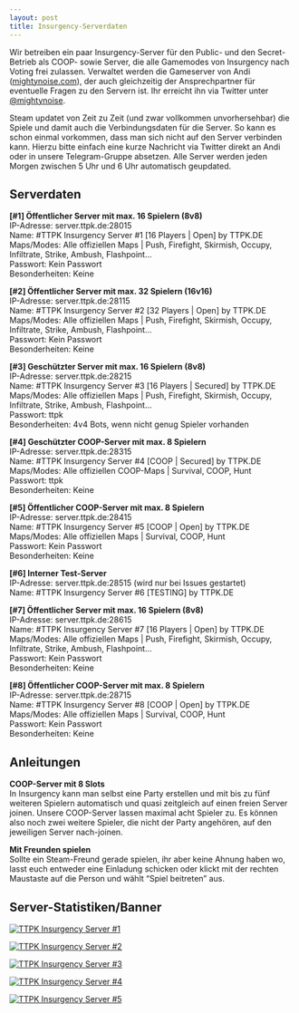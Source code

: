 ```yaml
---
layout: post
title: Insurgency-Serverdaten
---
```


Wir betreiben ein paar Insurgency-Server für den Public- und den Secret-Betrieb als COOP- sowie Server, die alle Gamemodes von Insurgency nach Voting frei zulassen. Verwaltet werden die Gameserver von Andi ([mightynoise.com](http://www.mightynoise.com)), der auch gleichzeitig der Ansprechpartner für eventuelle Fragen zu den Servern ist. Ihr erreicht ihn via Twitter unter [@mightynoise](https://twitter.com/mightynoise).

Steam updatet von Zeit zu Zeit (und zwar vollkommen unvorhersehbar) die Spiele und damit auch die Verbindungsdaten für die Server. So kann es schon einmal vorkommen, dass man sich nicht auf den Server verbinden kann. Hierzu bitte einfach eine kurze Nachricht via Twitter direkt an Andi oder in unsere Telegram-Gruppe absetzen. Alle Server werden jeden Morgen zwischen 5 Uhr und 6 Uhr automatisch geupdated.

## Serverdaten

**[#1] Öffentlicher Server mit max. 16 Spielern (8v8)**  
IP-Adresse: server.ttpk.de:28015  
Name: #TTPK Insurgency Server #1 [16 Players | Open] by TTPK.DE  
Maps/Modes: Alle offiziellen Maps | Push, Firefight, Skirmish, Occupy, Infiltrate, Strike, Ambush, Flashpoint...  
Passwort: Kein Passwort  
Besonderheiten: Keine  

**[#2] Öffentlicher Server mit max. 32 Spielern (16v16)**  
IP-Adresse: server.ttpk.de:28115  
Name: #TTPK Insurgency Server #2 [32 Players | Open] by TTPK.DE  
Maps/Modes: Alle offiziellen Maps | Push, Firefight, Skirmish, Occupy, Infiltrate, Strike, Ambush, Flashpoint...  
Passwort: Kein Passwort  
Besonderheiten: Keine  

**[#3] Geschützter Server mit max. 16 Spielern (8v8)**  
IP-Adresse: server.ttpk.de:28215  
Name: #TTPK Insurgency Server #3 [16 Players | Secured] by TTPK.DE  
Maps/Modes: Alle offiziellen Maps | Push, Firefight, Skirmish, Occupy, Infiltrate, Strike, Ambush, Flashpoint...  
Passwort: ttpk  
Besonderheiten: 4v4 Bots, wenn nicht genug Spieler vorhanden  

**[#4] Geschützter COOP-Server mit max. 8 Spielern**  
IP-Adresse: server.ttpk.de:28315  
Name: #TTPK Insurgency Server #4 [COOP | Secured] by TTPK.DE  
Maps/Modes: Alle offiziellen COOP-Maps | Survival, COOP, Hunt  
Passwort: ttpk  
Besonderheiten: Keine  

**[#5] Öffentlicher COOP-Server mit max. 8 Spielern**  
IP-Adresse: server.ttpk.de:28415  
Name: #TTPK Insurgency Server #5 [COOP | Open] by TTPK.DE  
Maps/Modes: Alle offiziellen Maps | Survival, COOP, Hunt  
Passwort: Kein Passwort  
Besonderheiten: Keine  

**[#6] Interner Test-Server**  
IP-Adresse: server.ttpk.de:28515 (wird nur bei Issues gestartet)  
Name: #TTPK Insurgency Server #6 [TESTING] by TTPK.DE  

**[#7] Öffentlicher Server mit max. 16 Spielern (8v8)**  
IP-Adresse: server.ttpk.de:28615  
Name: #TTPK Insurgency Server #7 [16 Players | Open] by TTPK.DE  
Maps/Modes: Alle offiziellen Maps | Push, Firefight, Skirmish, Occupy, Infiltrate, Strike, Ambush, Flashpoint...  
Passwort: Kein Passwort  
Besonderheiten: Keine  

**[#8] Öffentlicher COOP-Server mit max. 8 Spielern**  
IP-Adresse: server.ttpk.de:28715  
Name: #TTPK Insurgency Server #8 [COOP | Open] by TTPK.DE  
Maps/Modes: Alle offiziellen Maps | Survival, COOP, Hunt  
Passwort: Kein Passwort  
Besonderheiten: Keine  


## Anleitungen

**COOP-Server mit 8 Slots**  
In Insurgency kann man selbst eine Party erstellen und mit bis zu fünf weiteren Spielern automatisch und quasi zeitgleich auf einen freien Server joinen. Unsere COOP-Server lassen maximal acht Spieler zu. Es können also noch zwei weitere Spieler, die nicht der Party angehören, auf den jeweiligen Server nach-joinen.  

**Mit Freunden spielen**  
Sollte ein Steam-Freund gerade spielen, ihr aber keine Ahnung haben wo, lasst euch entweder eine Einladung schicken oder klickt mit der rechten Maustaste auf die Person und wählt “Spiel beitreten” aus.  


## Server-Statistiken/Banner

[![TTPK Insurgency Server #1](http://cache.www.gametracker.com/server_info/176.9.104.53:28015/b_560_95_1.png "TTPK Insurgency Server #1 - Server-Stats by Gametracker")](http://www.gametracker.com/server_info/176.9.104.53:28015/)  

[![TTPK Insurgency Server #2](http://cache.www.gametracker.com/server_info/176.9.104.53:28115/b_560_95_1.png "TTPK Insurgency Server #2 - Server-Stats by Gametracker")](http://www.gametracker.com/server_info/176.9.104.53:28115/)  

[![TTPK Insurgency Server #3](http://cache.www.gametracker.com/server_info/176.9.104.53:28215/b_560_95_1.png "TTPK Insurgency Server #3 - Server-Stats by Gametracker")](http://www.gametracker.com/server_info/176.9.104.53:28215/)  

[![TTPK Insurgency Server #4](http://cache.www.gametracker.com/server_info/176.9.104.53:28315/b_560_95_1.png "TTPK Insurgency Server #4 - Server-Stats by Gametracker")](http://www.gametracker.com/server_info/176.9.104.53:28315/)  

[![TTPK Insurgency Server #5](http://cache.www.gametracker.com/server_info/176.9.104.53:28415/b_560_95_1.png "TTPK Insurgency Server #5 - Server-Stats by Gametracker")](http://www.gametracker.com/server_info/176.9.104.53:28415/)  
